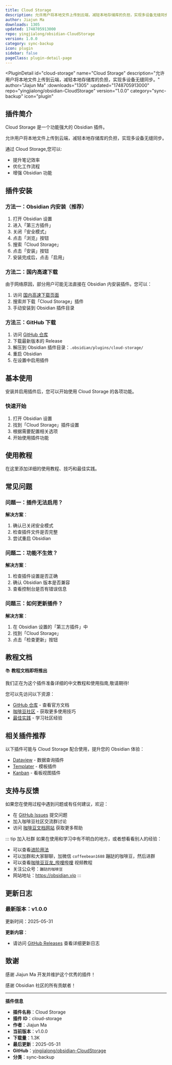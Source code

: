 ```yaml
---
title: Cloud Storage
description: 允许用户将本地文件上传到云端，减轻本地存储库的负担，实现多设备无缝同步。
author: Jiajun Ma
downloads: 1305
updated: 1748705913000
repo: yingjialong/obsidian-CloudStorage
version: 1.0.0
category: sync-backup
icon: plugin
sidebar: false
pageClass: plugin-detail-page
---
```


<PluginDetail
  id="cloud-storage"
  name="Cloud Storage"
  description="允许用户将本地文件上传到云端，减轻本地存储库的负担，实现多设备无缝同步。"
  author="Jiajun Ma"
  :downloads="1305"
  :updated="1748705913000"
  repo="yingjialong/obsidian-CloudStorage"
  version="1.0.0"
  category="sync-backup"
  icon="plugin"
>

<!-- AUTO_GENERATED_START -->
## 插件简介

Cloud Storage 是一个功能强大的 Obsidian 插件。

允许用户将本地文件上传到云端，减轻本地存储库的负担，实现多设备无缝同步。

通过 Cloud Storage,您可以:

- 提升笔记效率
- 优化工作流程
- 增强 Obsidian 功能

<!-- AUTO_GENERATED_END -->

<!-- AUTO_GENERATED_START -->
## 插件安装

### 方法一：Obsidian 内安装（推荐）

1. 打开 Obsidian 设置
2. 进入「第三方插件」
3. 关闭「安全模式」
4. 点击「浏览」按钮
5. 搜索「Cloud Storage」
6. 点击「安装」按钮
7. 安装完成后，点击「启用」

### 方法二：国内高速下载

由于网络原因，部分用户可能无法直接在 Obsidian 内安装插件。您可以：

1. 访问 [国内高速下载页面](/zh/documentation/obsidian-plugins-download.html)
2. 搜索并下载「Cloud Storage」插件
3. 手动安装到 Obsidian 插件目录

### 方法三：GitHub 下载

1. 访问 [GitHub 仓库](https://github.com/yingjialong/obsidian-CloudStorage)
2. 下载最新版本的 Release
3. 解压到 Obsidian 插件目录：`.obsidian/plugins/cloud-storage/`
4. 重启 Obsidian
5. 在设置中启用插件

## 基本使用

安装并启用插件后，您可以开始使用 Cloud Storage 的各项功能。

### 快速开始

1. 打开 Obsidian 设置
2. 找到「Cloud Storage」插件设置
3. 根据需要配置相关选项
4. 开始使用插件功能

<!-- AUTO_GENERATED_END -->

<!-- CUSTOM_CONTENT_START:tutorial -->
## 使用教程

在这里添加详细的使用教程、技巧和最佳实践。

<!-- CUSTOM_CONTENT_END:tutorial -->

<!-- SHARED_CONTENT_START -->
## 常见问题

### 问题一：插件无法启用？

**解决方案**：
1. 确认已关闭安全模式
2. 检查插件文件是否完整
3. 尝试重启 Obsidian

### 问题二：功能不生效？

**解决方案**：
1. 检查插件设置是否正确
2. 确认 Obsidian 版本是否兼容
3. 查看控制台是否有错误信息

### 问题三：如何更新插件？

**解决方案**：
1. 在 Obsidian 设置的「第三方插件」中
2. 找到「Cloud Storage」
3. 点击「检查更新」按钮

## 教程文档

📚 **教程文档即将推出**

我们正在为这个插件准备详细的中文教程和使用指南,敬请期待!

您可以先访问以下资源：
- [GitHub 仓库](https://github.com/yingjialong/obsidian-CloudStorage) - 查看官方文档
- [咖啡豆社区](/zh/bases/) - 获取更多使用技巧
- [最佳实践](/zh/best-practices/) - 学习社区经验

## 相关插件推荐

以下插件可能与 Cloud Storage 配合使用，提升您的 Obsidian 体验：

- [Dataview](/zh/plugins/dataview.html) - 数据查询插件
- [Templater](/zh/plugins/templater-obsidian.html) - 模板插件
- [Kanban](/zh/plugins/obsidian-kanban.html) - 看板视图插件

## 支持与反馈

如果您在使用过程中遇到问题或有任何建议，欢迎：

- 在 [GitHub Issues](https://github.com/yingjialong/obsidian-CloudStorage/issues) 提交问题
- 加入咖啡豆社区交流群讨论
- 访问 [咖啡豆文档网站](https://obsidian.vip) 获取更多帮助

::: tip 加入社群
如果在使用和学习中有不明白的地方，或者想看看别人的经验：
- 可以查看[进阶用法](/zh/advanced)
- 可以加群和大家聊聊，加微信 `coffeebean1688` 蹦跶的咖啡豆，然后进群
- 可以查看[咖啡豆豆龙_哔哩哔哩](https://space.bilibili.com/618777356) 视频教程
- 关注公众号：`蹦跶的咖啡豆`
- 网站地址：https://obsidian.vip
:::
<!-- SHARED_CONTENT_END -->

<!-- AUTO_GENERATED_START -->
## 更新日志

### 最新版本：v1.0.0

更新时间：2025-05-31

**更新内容**：
- 请访问 [GitHub Releases](https://github.com/yingjialong/obsidian-CloudStorage/releases) 查看详细更新日志

## 致谢

感谢 Jiajun Ma 开发并维护这个优秀的插件！

感谢 Obsidian 社区的所有贡献者！

---

**插件信息**
- **插件名称**：Cloud Storage
- **插件 ID**：cloud-storage
- **作者**：Jiajun Ma
- **当前版本**：v1.0.0
- **下载量**：1.3K
- **最后更新**：2025-05-31
- **GitHub**：[yingjialong/obsidian-CloudStorage](https://github.com/yingjialong/obsidian-CloudStorage)
- **分类**：sync-backup
<!-- AUTO_GENERATED_END -->

</PluginDetail>

